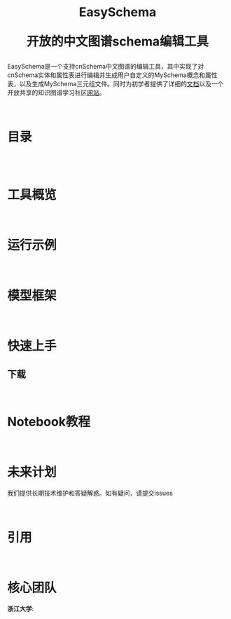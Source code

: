 
<!--<p align="center">
    <a href=""> <img src="pics/logo.png" width="400"/></a>
<p>
<p align="center">  
    <a href="http://neuralkg.zjukg.cn/">
        <img alt="Website" src="https://img.shields.io/badge/website-online-orange">
    </a>
    <a href="https://pypi.org/project/neuralkg/">
        <img alt="Pypi" src="https://img.shields.io/pypi/v/neuralkg">
    </a>
    <a href="https://github.com/zjukg/NeuralKG/blob/main/LICENSE">
        <img alt="Pypi" src="https://img.shields.io/badge/license-Apache--2.0-yellowgreen">
    </a>
    <a href="">
        <img alt="LICENSE" src="https://img.shields.io/badge/license-MIT-brightgreen">
    </a>
    <a href="https://zjukg.github.io/NeuralKG/index.html">
        <img alt="Documentation" src="https://img.shields.io/badge/Doc-online-blue">
    </a>
</p>-->
<h1 align="center">
    <p>EasySchema</p>
    <p>开放的中文图谱schema编辑工具</p>
</h1>

EasySchema是一个支持cnSchema中文图谱的编辑工具，其中实现了对cnSchema实体和属性表进行编辑并生成用户自定义的MySchema概念和属性表，以及生成MySchema三元组文件。同时为初学者提供了详细的[文档](https://zjukg.github.io/.../index.html)以及一个开放共享的知识图谱学习社区[网站](http://cnschema.openkg.cn/)。

<br>

# 目录

<!--
- [目录](#目录)
- [😃最新消息](#最新消息)
  - [2022年10月](#2022年10月)
  - [2022年9月](#2022年9月)
  - [2022年6月](#2022年6月)
  - [2022年3月](#2022年3月)
  - [2022年2月](#2022年2月)
- [工具概览](#工具概览)
- [运行示例](#运行示例)
- [实现模型](#实现模型)
- [快速上手](#快速上手)
  - [下载](#下载)
  - [模型训练](#模型训练)
  - [模型测试](#模型测试)
  - [超参调节](#超参调节)
- [复现结果](#复现结果)
- [Notebook教程](#notebook教程)
- [详细文档](#详细文档)
- [引用](#引用)
- [NeuralKG核心团队](#neuralkg核心团队)-->
<!-- * [To do](#to-do) -->

<br>

<!--
# 😃最新消息
## 2022年10月
* 我们添加了[DualE](https://ojs.aaai.org/index.php/AAAI/article/view/16850)模型

## 2022年9月
* 我们添加了[PairRE](https://arxiv.org/pdf/2011.03798.pdf)模型

## 2022年6月
* 我们添加了[HAKE](https://arxiv.org/abs/1911.09419)模型

## 2022年3月
* 我们提供了一个[Google Colab教程](https://drive.google.com/drive/folders/1OyuxvdjRNFzRuheNZaGGCsPe75T1pW1P?usp=sharing)帮助用户使用我们的工具包
* 我们提供了一篇[博客](http://neuralkg.zjukg.org/uncategorized/neuralkg-for-recommendation%ef%bf%bc/)来介绍我们的工具包在自定义数据集上的使用方式

## 2022年2月
* 我们发布了关于该工具包的论文[NeuralKG: An Open Source Library for Diverse Representation Learning of Knowledge Graphs](https://arxiv.org/abs/2202.12571)
-->
<br>

# 工具概览
<!--
<h3 align="center">
    <img src="pics/overview.png", width="600">
</h3>



NeuralKG工具包整体基于[PyTorch Lightning](https://www.pytorchlightning.ai/)框架，并提供了一个用于多种知识图谱表示学习模型的通用工作流程且高度模块化。NeuralKG具有如下特性：

+  **支持多种方法。** NeuralKG提供了对三类知识图谱嵌入方法的代码实现，包括**传统知识图谱嵌入**, **基于图神经网络的知识图谱嵌入**, 以及**基于规则的知识图谱嵌入**。


+ **方便快速的客制化。** NeuralKG对知识图谱表示模型进行细化的模块解耦以方便使用者快速定制自己的模型，其中包括知识图谱数据处理模块，负采样模块，超参数监控模块，训练模块以及模型验证模块。这些模块被广泛应用于不同的知识图谱嵌入模型中
+ **长期技术支持。** NeuralKG的核心开发团队将提供长期的技术支持，同时我们也欢迎开发者们对本项目进行pull requests。
-->
<br>

# 运行示例

<!--
NeuralKG在自定义知识图谱demo_kg上运行的示例。

<img src="pics/demo.gif">-->


<br>

# 模型框架
<!--
|类别| 模型 |
|:--:|:--------------:|
|传统知识图谱嵌入（KGEModel）|[TransE](https://papers.nips.cc/paper/2013/hash/1cecc7a77928ca8133fa24680a88d2f9-Abstract.html), [TransH](https://ojs.aaai.org/index.php/AAAI/article/view/8870), [TransR](https://www.aaai.org/ocs/index.php/AAAI/AAAI15/paper/viewFile/9571/9523/), [ComplEx](http://proceedings.mlr.press/v48/trouillon16.pdf), [DistMult](https://www.microsoft.com/en-us/research/wp-content/uploads/2016/02/ICLR2015_updated.pdf), [RotatE](https://arxiv.org/abs/1902.10197), [ConvE](https://arxiv.org/abs/1707.01476), [BoxE](https://arxiv.org/pdf/2007.06267.pdf), [CrossE](https://arxiv.org/abs/1903.04750), [SimplE](https://arxiv.org/abs/1802.04868), [HAKE](https://arxiv.org/abs/1911.09419), [PairRE](https://arxiv.org/pdf/2011.03798.pdf), [DualE](https://ojs.aaai.org/index.php/AAAI/article/view/16850)|
|基于图神经网络的知识图谱嵌入（GNNModel）|[RGCN](https://arxiv.org/abs/1703.06103), [KBAT](https://arxiv.org/abs/1906.01195), [CompGCN](https://arxiv.org/abs/1906.01195), [XTransE](https://link.springer.com/chapter/10.1007/978-981-15-3412-6_8)|
|基于规则的知识图谱嵌入（RuleModel）|[ComplEx-NNE+AER](https://aclanthology.org/P18-1011/), [RUGE](https://arxiv.org/abs/1711.11231), [IterE](https://arxiv.org/abs/1903.08948)|
-->
<br>

# 快速上手

## 下载
<!--
**Step1** 使用 ```Anaconda``` 创建虚拟环境，并进入虚拟环境

```bash
conda create -n neuralkg python=3.8
conda activate neuralkg
```
**Step2** 下载适用您CUDA版本的的PyTorch的DGL，下面我们提供一个基于CUDA 11.1的下载样例 

+  下载PyTorch
```
pip install torch==1.9.1+cu111 -f https://download.pytorch.org/whl/torch_stable.html
```
+ 下载DGL
```
pip install dgl-cu111 dglgo -f https://data.dgl.ai/wheels/repo.html
```

**Step3** 安装NeuralKG

+ 基于Pypi
```bash
pip install neuralkg
```

+ 或基于源码

```bash
git clone https://github.com/zjukg/NeuralKG.git
cd NeuralKG
python setup.py install
```
## 模型训练
```
# Use bash script
sh ./scripts/your-sh

# Use config
python main.py --load_config --config_path <your-config>

```

## 模型测试
```
python main.py --test_only --checkpoint_dir <your-model-path>
```
## 超参调节
NeuralKG使用[Weights&Biases](https://wandb.ai/site)进行超参数调节，支持多种超参优化例如网格搜索、随机搜索和贝叶斯优化。搜索类型和搜索空间可以通过配置（*.yaml）文件进行设置。

下面展示了在FB15k-237上训练TransE，并使用贝叶斯搜索（bayes search）进行超参数调节的配置文件：

```
command:
  - ${env}
  - ${interpreter}
  - ${program}
  - ${args}
program: main.py
method: bayes
metric:
  goal: maximize
  name: Eval|hits@10
parameters:
  dataset_name:
    value: FB15K237
  model_name:
    value: TransE
  loss_name:
    values: [Adv_Loss, Margin_Loss]
  train_sampler_class:
    values: [UniSampler, BernSampler]
  emb_dim:
    values: [400, 600]
  lr:
    values: [1e-4, 5e-5, 1e-6]
  train_bs:
    values: [1024, 512]
  num_neg:
    values: [128, 256]
```
<br>

# 复现结果
下面展示了使用NeuralKG的不同模型在FB15k-237上的结果，更多结果请访问[此处](https://zjukg.github.io/NeuralKG/result.html)。


|Method | MRR | Hit@1 | Hit@3 | Hit@10 |
|:------:|:---:|:-----:|:-----:|:------:|
|TransE|0.32|0.23|0.36|0.51|
|TransR|0.23|0.16|0.26|0.38|
|TransH|0.31|0.2|0.34|0.50|
|DistMult|0.30|0.22|0.33|0.48|
|ComplEx|0.25|0.17|0.27|0.40|
|SimplE|0.16|0.09|0.17|0.29|
|ConvE|0.32|0.23|0.35|0.50|
|RotatE|0.33|0.23|0.37|0.53|
|BoxE|0.32|0.22|0.36|0.52|
|HAKE|0.34|0.24|0.38|0.54|
|PairRE|0.35|0.25|0.38|0.54|
|DualE|0.33|0.24|0.36|0.52|
|XTransE|0.29|0.19|0.31|0.45|
|RGCN|0.25|0.16|0.27|0.43|
|KBAT*|0.28|0.18|0.31|0.46|
|CompGCN|0.34|0.25|0.38|0.52|
|IterE|0.26|0.19|0.29|0.41|

*:在KBAT的原论文作者实现中存在标签泄漏的问题，所以正确的结果相对较低，具体可以查看https://github.com/deepakn97/relationPrediction/issues/28
-->
<br>

# Notebook教程

<!--
😃我们使用colab提供部分notebook供用户使用我们的工具包

[![Colab Notebook](https://colab.research.google.com/assets/colab-badge.svg)](https://drive.google.com/drive/folders/1OyuxvdjRNFzRuheNZaGGCsPe75T1pW1P?usp=sharing)
-->
<br>

# 未来计划
我们提供长期技术维护和答疑解惑。如有疑问，请提交issues
<!--
https://zjukg.github.io/NeuralKG/neuralkg.html-->


<!-- <br> -->

<!-- # To do -->

<br>

# 引用
<!--
如果您使用了NeuralKG，请引用我们的论文

```bibtex
@article{zhang2022neuralkg,
      title={NeuralKG: An Open Source Library for Diverse Representation Learning of Knowledge Graphs}, 
      author={Zhang, Wen and Chen, Xiangnan and Yao, Zhen and Chen, Mingyang and Zhu, Yushan and Yu, Hongtao and Huang, Yufeng and others},
      journal={arXiv preprint arXiv:2202.12571},
      year={2022},
}

```
-->
<br>

# 核心团队

**浙江大学**: <!--张文，陈湘楠，姚祯，陈名杨，朱渝珊，俞洪涛，黄雨峰，许泽众，徐雅静，叶鹏，张溢弛，张宁豫，郑国轴，陈华钧-->
